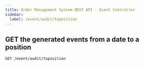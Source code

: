 ```yaml
---
title: Order Management System REST API - Event Controller
sidebar:
  label: /event/audit/toposition
---
```


## GET the generated events from a date to a position

`GET /event/audit/toposition`
